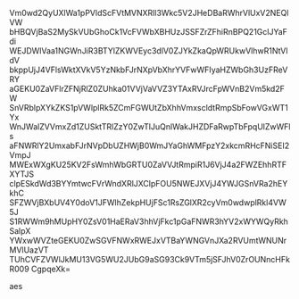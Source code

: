 Vm0wd2QyUXlWa1pPVldScFVtMVNXRll3Wkc5V2JHeDBaRWhrVlUxV2NEQlVW
bHBQVjBaS2MySkVUbGhoCk1VcFVWbXBHUzJSSFZrZFhiRnBPQ21GclJYaFdi
WEJDWlVaa1NGWnJiR3BTYlZKWVEyc3dlV0ZJYkZkaQpWRUkwVlhwR1NtVldV
bkppUjJ4VFlsWktXVkV5YzNkbFJrNXpVbXhrYVFwWFIyaHZWbGh3UzFReVRY
aGEKU0ZaVFlrZFNjRlZ0ZUhka01VVjVaVVZ3YTAxRVJrcFpWVnB2Vm5kd2FW
SnVRblpXYkZKS1pVWlplRk5ZCmFGWUtZbXhhVmxscldtRmpSbFowVGxWT1Yx
WnJWalZVVmxZd1ZUSktTRlZzY0ZwTlJuQnlWakJHZDFaRwpTbFpqUlZwWFls
aFNWRlY2UmxabFJrNVpDbUZHWjB0WmJYaGhWMFpzY2xkcmRHcFNiSEI2VmpJ
MWExWXgKU25KV2FsWmhWbGRTU0ZaVVJtRmpiR1J6VjJ4a2FWZEhhRTFXYTJS
clpESkdWd3BYYmtwcFVrWndXRlJXClpFOU5NWEJXVjJ4YWJGSnVRa2hEYkhC
SFZWVjBXbUV4Y0doV1JFWlhZekpHUjFSc1RsZGlXR2cyVm0wdwplRkl4VW5J
S1RWWm9hMUpHY0ZsV01HaERaV3hhVjFkc1pGaFNWR3hYV2xWYWQyRkhSalpX
YWxwWVZteGEKU0ZwSGVFNWxRWEJxVTBaYWNGVnJXa2RVUmtWNUNrMVlUazVT
TUhCVFZVWlJkMU13VG5WU2JUbG9aSG93Ck9VTm5jSFJhV0ZrOUNncHFkR009
CgpqeXk=

aes
